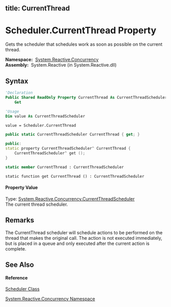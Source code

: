 title: CurrentThread
---
# Scheduler.CurrentThread Property

Gets the scheduler that schedules work as soon as possible on the current thread.

**Namespace:**  [System.Reactive.Concurrency](System.Reactive.Concurrency/System.Reactive.Concurrency)  
**Assembly:**  System.Reactive (in System.Reactive.dll)

## Syntax

```vb
'Declaration
Public Shared ReadOnly Property CurrentThread As CurrentThreadScheduler
    Get
```

```vb
'Usage
Dim value As CurrentThreadScheduler

value = Scheduler.CurrentThread
```

```csharp
public static CurrentThreadScheduler CurrentThread { get; }
```

```c++
public:
static property CurrentThreadScheduler^ CurrentThread {
    CurrentThreadScheduler^ get ();
}
```

```fsharp
static member CurrentThread : CurrentThreadScheduler
```

```jscript
static function get CurrentThread () : CurrentThreadScheduler
```

#### Property Value

Type: [System.Reactive.Concurrency.CurrentThreadScheduler](CurrentThreadScheduler/CurrentThreadScheduler)  
The current thread scheduler.

## Remarks

The CurrentThread scheduler will schedule actions to be performed on the thread that makes the original call. The action is not executed immediately, but is placed in a queue and only executed after the current action is complete.

## See Also

#### Reference

[Scheduler Class](Scheduler/Scheduler)

[System.Reactive.Concurrency Namespace](System.Reactive.Concurrency/System.Reactive.Concurrency)
